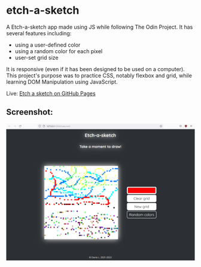 # etch-a-sketch
A Etch-a-sketch app made using JS while following The Odin Project.
It has several features including: 
- using a user-defined color
- using a random color for each pixel
- user-set grid size

It is responsive (even if it has been designed to be used on a computer).
This project's purpose was to practice CSS, notably flexbox and grid, while learning DOM Manipulation using JavaScript.

Live: [Etch a sketch on GitHub Pages](https://bussun.github.io/etch-a-sketch)
## Screenshot:

![App screenshot](./screenshot.png)
